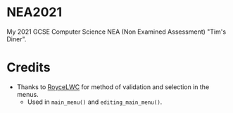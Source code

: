 # NEA2021
My 2021 GCSE Computer Science NEA (Non Examined Assessment) "Tim's Diner".

# Credits
- Thanks to [RoyceLWC](https://github.com/RoyceLWC) for method of validation and selection in the menus. 
  - Used in `main_menu()` and `editing_main_menu()`.
